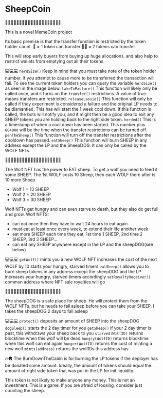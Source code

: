# SheepCoin

🐑🐑🐑🐑🐑🐑🐑🐑🐑🐑🐑🐑🐑🐑🐑🐑🐑🐑🐑🐑

This is a novel MemeCoin project

Its basic premise is that the transfer function is restricted by the token holder count.
🐑 = 1 token can transfer
🐑🐑 = 2 tokens can transfer

This will stop early buyers from buying up huge allocations. and also help to restrict wallets from emptying out all their tokens. 

💻💻💻
`herdSize()`
Keep in mind that you must take note of the token holder number. If you attempt to cause more to be transferred the transaction will fail. 
To see the current token holders you can query the variable `herdSize()` as seen in the image below. 
`takeToPasture()` 
This function will likely only be called once, and it turns on the `transfer()` restrictions. A value of true means transfers are restricted.
`releaseLassie()`
This function will only be called if they experiment is considered a failure and the original LP needs to be dismantled. This has will start the 1 week cool down. 
If this function is called, the bots will notify you, and it might then be a good idea to exit any SHEEP tokens you are holding back to the right side token.
`herded()`
This is a timestamp of when a cool down has been started. This number plus `604800` will be the time when the transfer restrictions can be turned off.
`penTheSheep()`
This function will turn off the transfer restrictions after the cooldown has passed.
`eatSheep()`
This function will burn SHEEP in any address except the LP and the SheepDOG. It can only be called by the WOLF NFTs

🐺🐺🐺🐺🐺🐺🐺🐺🐺🐺🐺🐺🐺🐺🐺🐺🐺🐺🐺🐺

The Wolf NFT has the power to EAT sheep. To get a wolf you need to feed it some SHEEP. The 1st WOLF costs 10 Sheep, then each WOLF there after is 10 more Sheep
* Wolf 1 = 10 SHEEP
* Wolf 2 = 20 SHEEP
* Wolf 3 = 30 SHEEP

Wolf NFTs get hungry and can even starve to death, but they also do get full and grow. 
Wolf NFTS:
* can eat once then they have to wait 24 hours to eat again
* must eat at least once every week, to extend their life another week
* eat more SHEEP each time they eat, 1st time 1 SHEEP, 2nd time 2 SHEEP, 3rd 3 SHEEP...
* can eat any SHEEP anywhere except in the LP and the sheepDOG(see below)

💻💻💻
`getWolf()`
mints you a new WOLF NFT
increases the cost of the next WOLF by 10
starts your hungry, starved timers
`eatSheep()`
allows you to burn sheep tokens in any address except the sheepDOG and the LP
increases your hungry, starved timers accordingly
`setRoyaltyReceiver()`
common address where NFT sale royalties will go


🐑🐶🐑🐶🐑🐶🐑🐶🐑🐶🐑🐶🐑🐶🐑🐶🐑🐶🐑🐶

The sheepDOG is a safe place for sheep. He will protect them from the WOLF NFTs, but he needs to fall asleep before you can take your SHEEP.
I takes the sheepDOG 2 days to fall asleep

💻💻💻
`protect()` 
deposits an amount of SHEEP into the sheepDOG
`dogSleep()`
starts the 2 day timer for you 
`getSheep()`
if your 2 day timer is past, this withdraws your sheep back to you
`starved(WolfID)`
returns blocktime when this wolf will be dead
`hungry(WolfID)`
returns blocktime when this wolf can eat again
`hunger(WolfID)`
returns the cost of minting a new wolf
`mints(address)`
returns the wolfIDs this address has


🔥🛖
The BurnDownTheCabin is for burning the LP tokens if the deployer has be donated some amount. Ideally, the amount of tokens should
equal the amount of right side token that was put in the LP for init liquidity.

This token is not likely to make anyone any money. This is not an investment. This is a game. If you are afraid of loosing, consider just counting the sheep.





